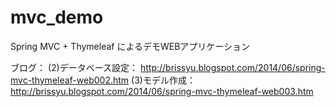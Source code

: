 mvc_demo
========

Spring MVC + Thymeleaf によるデモWEBアプリケーション

ブログ：
(2)データベース設定： http://brissyu.blogspot.com/2014/06/spring-mvc-thymeleaf-web002.htm
(3)モデル作成： http://brissyu.blogspot.com/2014/06/spring-mvc-thymeleaf-web003.htm
